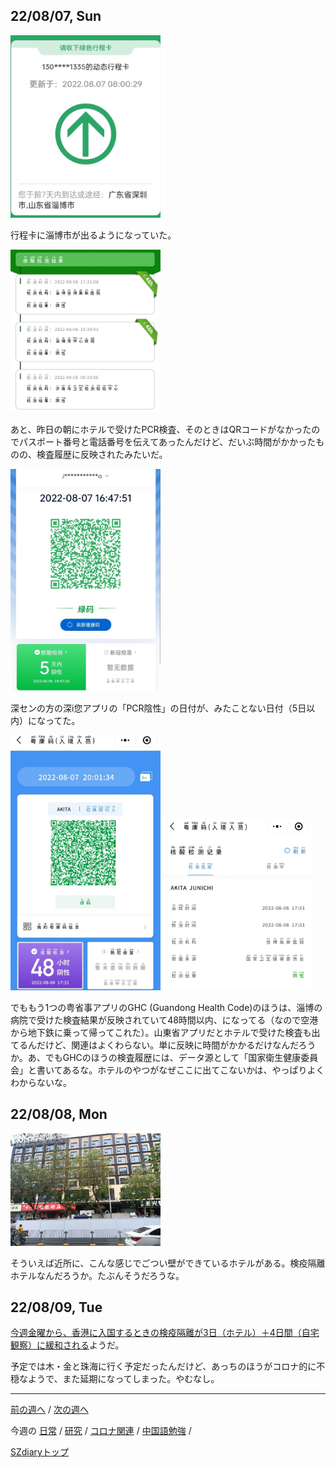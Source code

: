## 22/08/07, Sun

<img src="https://github.com/akita11/SZdiary/blob/main/diary/photo/2022-08-07_08.00.33.jpg" width="240px">

行程卡に淄博市が出るようになっていた。

<img src="https://github.com/akita11/SZdiary/blob/main/diary/photo/2022-08-07_12.56.55.jpg" width="240px">

あと、昨日の朝にホテルで受けたPCR検査、そのときはQRコードがなかったのでパスポート番号と電話番号を伝えてあったんだけど、だいぶ時間がかかったものの、検査履歴に反映されたみたいだ。

<img src="https://github.com/akita11/SZdiary/blob/main/diary/photo/2022-08-07_16.47.52.jpg" width="240px">

深センの方の深i您アプリの「PCR陰性」の日付が、みたことない日付（5日以内）になってた。

<img src="https://github.com/akita11/SZdiary/blob/main/diary/photo/2022-08-07_20.01.36.jpg" width="240px">

<img src="https://github.com/akita11/SZdiary/blob/main/diary/photo/2022-08-07_20.01.31.jpg" width="240px">

でももう1つの粤省事アプリのGHC (Guandong Health Code)のほうは、淄博の病院で受けた検査結果が反映されていて48時間以内、になってる（なので空港から地下鉄に乗って帰ってこれた）。山東省アプリだとホテルで受けた検査も出てるんだけど、関連はよくわらない。単に反映に時間がかかるだけなんだろうか。あ、でもGHCのほうの検査履歴には、データ源として「国家衛生健康委員会」と書いてあるな。ホテルのやつがなぜここに出てこないかは、やっぱりよくわからないな。


## 22/08/08, Mon

<img src="https://github.com/akita11/SZdiary/blob/main/diary/photo/2022-08-08_16.26.57.jpg" width="240px">

そういえば近所に、こんな感じでごつい壁ができているホテルがある。検疫隔離ホテルなんだろうか。たぶんそうだろうな。


## 22/08/09, Tue

[今週金曜から、香港に入国するときの検疫隔離が3日（ホテル）＋4日間（自宅観察）に緩和される](https://mp.weixin.qq.com/s/R9j7qZZdbeC28r5HAtM1iQ)ようだ。

予定では木・金と珠海に行く予定だったんだけど、あっちのほうがコロナ的に不穏なようで、また延期になってしまった。やむなし。


***

[前の週へ](2207-5.md) /
[次の週へ](2208-2.md)

今週の
[日常](../diary/2208-1.md) /
[研究](../research/2208-1.md) /
[コロナ関連](../covid19/2208-1.md) / 
[中国語勉強](../chinese/2208-1.md) / 

[SZdiaryトップ](../../README.md)
